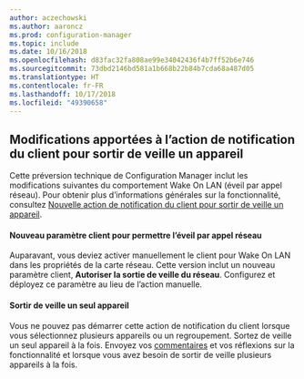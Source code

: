 ```yaml
---
author: aczechowski
ms.author: aaroncz
ms.prod: configuration-manager
ms.topic: include
ms.date: 10/16/2018
ms.openlocfilehash: d83fac32fa808ae99e34042436f4b7ff52b6e746
ms.sourcegitcommit: 73dbd2146bd581a1b668b22b84b7cda68a487d05
ms.translationtype: HT
ms.contentlocale: fr-FR
ms.lasthandoff: 10/17/2018
ms.locfileid: "49390658"
---
```

## <a name="bkmk_wakeup"></a> Modifications apportées à l’action de notification du client pour sortir de veille un appareil
<!--1317364-->

Cette préversion technique de Configuration Manager inclut les modifications suivantes du comportement Wake On LAN (éveil par appel réseau). Pour obtenir plus d’informations générales sur la fonctionnalité, consultez [Nouvelle action de notification du client pour sortir de veille un appareil](/sccm/core/get-started/capabilities-in-technical-preview-1810#bkmk_wakeup).

#### <a name="new-client-setting-to-allow-network-wake-up"></a>Nouveau paramètre client pour permettre l’éveil par appel réseau
Auparavant, vous deviez activer manuellement le client pour Wake On LAN dans les propriétés de la carte réseau. Cette version inclut un nouveau paramètre client, **Autoriser la sortie de veille du réseau**. Configurez et déployez ce paramètre au lieu de l’action manuelle. 

#### <a name="only-wake-up-a-single-device"></a>Sortir de veille un seul appareil
Vous ne pouvez pas démarrer cette action de notification du client lorsque vous sélectionnez plusieurs appareils ou un regroupement. Sortez de veille un seul appareil à la fois. Envoyez vos [commentaires](/sccm/core/understand/find-help#product-feedback) et vos réflexions sur la fonctionnalité et lorsque vous avez besoin de sortir de veille plusieurs appareils à la fois.


